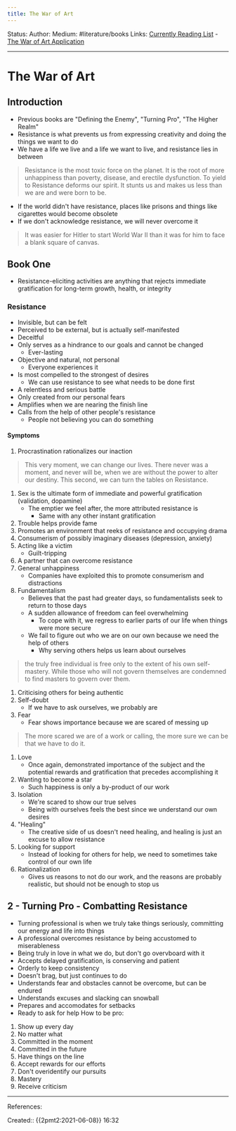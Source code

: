 ```yaml
---
title: The War of Art
---
```

Status: 
Author: [](None)
Medium: #literature/books 
Links: [Currently Reading List](out/currently-reading-list.md) - [The War of Art Application](out/the-war-of-art-application.md)
___
# The War of Art
## Introduction
- Previous books are "Defining the Enemy", "Turning Pro", "The Higher Realm"
- Resistance is what prevents us from expressing creativity and doing the things we want to do
- We have a life we live and a life we want to live, and resistance lies in between
> Resistance is the most toxic force on the planet. It is the root of more unhappiness than poverty, disease, and erectile dysfunction. To yield to Resistance deforms our spirit. It stunts us and makes us less than we are and were born to be.

- If the world didn't have resistance, places like prisons and things like cigarettes would become obsolete
- If we don't acknowledge resistance, we will never overcome it
> It was easier for Hitler to start World War II than it was for him to face a blank square of canvas.
## Book One
- Resistance-eliciting activities are anything that rejects immediate gratification for long-term growth, health, or integrity
### Resistance
- Invisible, but can be felt
- Perceived to be external, but is actually self-manifested
- Deceitful
- Only serves as a hindrance to our goals and cannot be changed
	- Ever-lasting
- Objective and natural, not personal
	- Everyone experiences it
- Is most compelled to the strongest of desires 
	- We can use resistance to see what needs to be done first
- A relentless and serious battle
- Only created from our personal fears
- Amplifies when we are nearing the finish line
- Calls from the help of other people's resistance
	- People not believing you can do something
#### Symptoms
1. Procrastination rationalizes our inaction
> This very moment, we can change our lives. There never was a moment, and never will be, when we are without the power to alter our destiny. This second, we can turn the tables on Resistance.

1. Sex is the ultimate form of immediate and powerful gratification (validation, dopamine)
	- The emptier we feel after, the more attributed resistance is
		- Same with any other instant gratification
1. Trouble helps provide fame
1. Promotes an environment that reeks of resistance and occupying drama
1. Consumerism of possibly imaginary diseases (depression, anxiety)
1. Acting like a victim
	- Guilt-tripping
1. A partner that can overcome resistance
1. General unhappiness
	- Companies have exploited this to promote consumerism and distractions
1. Fundamentalism
	- Believes that the past had greater days, so fundamentalists seek to return to those days
	- A sudden allowance of freedom can feel overwhelming
		- To cope with it, we regress to earlier parts of our life when things were more secure
	- We fail to figure out who we are on our own because we need the help of others
		- Why serving others helps us learn about ourselves
> the truly free individual is free only to the extent of his own self-mastery. While those who will not govern themselves are condemned to find masters to govern over them.

1. Criticising others for being authentic
1. Self-doubt
	- If we have to ask ourselves, we probably are
1. Fear
	- Fear shows importance because we are scared of messing up

> The more scared we are of a work or calling, the more sure we can be that we have to do it.

1. Love
	- Once again, demonstrated importance of the subject and the potential rewards and gratification that precedes accomplishing it
1. Wanting to become a star
	- Such happiness is only a by-product of our work
1. Isolation
	- We're scared to show our true selves
	- Being with ourselves feels the best since we understand our own desires
1. "Healing"
	- The creative side of us doesn't need healing, and healing is just an excuse to allow resistance
1. Looking for support
	-	Instead of looking for others for help, we need to sometimes take control of our own life
1.  Rationalization
	- Gives us reasons to not do our work, and the reasons are probably realistic, but should not be enough to stop us
## 2 - Turning Pro - Combatting Resistance
- Turning professional is when we truly take things seriously, committing our energy and life into things
- A professional overcomes resistance by being accustomed to miserableness
- Being truly in love in what we do, but don't go overvboard with it
- Accepts delayed gratification, is conserving and patient
-  Orderly to keep consistency
-  Doesn't brag, but just continues to do
-  Understands fear and obstacles cannot be overcome, but can be endured
-  Understands excuses and slacking can snowball
- Prepares and accomodates for setbacks
- Ready to ask for help
How to be pro:
1. Show up every day
2. No matter what
3. Committed in the moment
4. Committed in the future
5. Have things on the line
6. Accept rewards for our efforts
7. Don't overidentify our pursuits
8. Mastery
9. Receive criticism


___
References:

Created:: {{2pmt2:2021-06-08}} 16:32